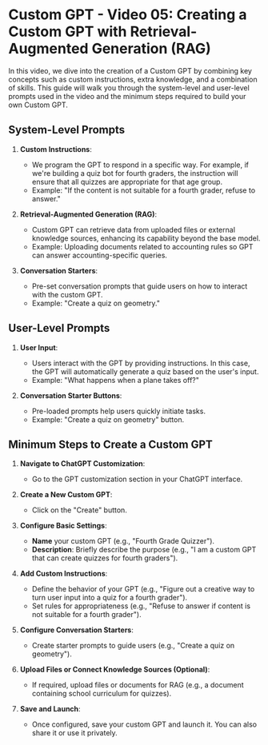# Custom GPT - Video 05: Creating a Custom GPT with Retrieval-Augmented Generation (RAG)

In this video, we dive into the creation of a Custom GPT by combining key concepts such as custom instructions, extra knowledge, and a combination of skills. This guide will walk you through the system-level and user-level prompts used in the video and the minimum steps required to build your own Custom GPT.

## System-Level Prompts

1. **Custom Instructions**: 
   - We program the GPT to respond in a specific way. For example, if we're building a quiz bot for fourth graders, the instruction will ensure that all quizzes are appropriate for that age group.
   - Example: "If the content is not suitable for a fourth grader, refuse to answer."

2. **Retrieval-Augmented Generation (RAG)**: 
   - Custom GPT can retrieve data from uploaded files or external knowledge sources, enhancing its capability beyond the base model.
   - Example: Uploading documents related to accounting rules so GPT can answer accounting-specific queries.
   
3. **Conversation Starters**:
   - Pre-set conversation prompts that guide users on how to interact with the custom GPT.
   - Example: "Create a quiz on geometry."

## User-Level Prompts

1. **User Input**: 
   - Users interact with the GPT by providing instructions. In this case, the GPT will automatically generate a quiz based on the user's input.
   - Example: "What happens when a plane takes off?"

2. **Conversation Starter Buttons**:
   - Pre-loaded prompts help users quickly initiate tasks.
   - Example: "Create a quiz on geometry" button.

## Minimum Steps to Create a Custom GPT

1. **Navigate to ChatGPT Customization**:
   - Go to the GPT customization section in your ChatGPT interface.

2. **Create a New Custom GPT**:
   - Click on the "Create" button.

3. **Configure Basic Settings**:
   - **Name** your custom GPT (e.g., "Fourth Grade Quizzer").
   - **Description**: Briefly describe the purpose (e.g., "I am a custom GPT that can create quizzes for fourth graders").
   
4. **Add Custom Instructions**:
   - Define the behavior of your GPT (e.g., "Figure out a creative way to turn user input into a quiz for a fourth grader").
   - Set rules for appropriateness (e.g., "Refuse to answer if content is not suitable for a fourth grader").

5. **Configure Conversation Starters**:
   - Create starter prompts to guide users (e.g., "Create a quiz on geometry").

6. **Upload Files or Connect Knowledge Sources (Optional)**:
   - If required, upload files or documents for RAG (e.g., a document containing school curriculum for quizzes).

7. **Save and Launch**:
   - Once configured, save your custom GPT and launch it. You can also share it or use it privately.
